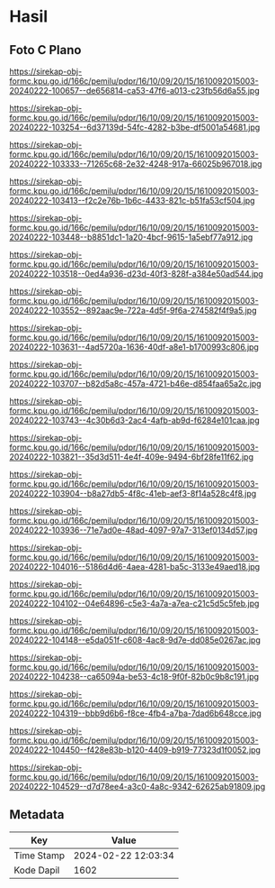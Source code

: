# Hasil

## Foto C Plano

https://sirekap-obj-formc.kpu.go.id/166c/pemilu/pdpr/16/10/09/20/15/1610092015003-20240222-100657--de656814-ca53-47f6-a013-c23fb56d6a55.jpg

https://sirekap-obj-formc.kpu.go.id/166c/pemilu/pdpr/16/10/09/20/15/1610092015003-20240222-103254--6d37139d-54fc-4282-b3be-df5001a54681.jpg

https://sirekap-obj-formc.kpu.go.id/166c/pemilu/pdpr/16/10/09/20/15/1610092015003-20240222-103333--71265c68-2e32-4248-917a-66025b967018.jpg

https://sirekap-obj-formc.kpu.go.id/166c/pemilu/pdpr/16/10/09/20/15/1610092015003-20240222-103413--f2c2e76b-1b6c-4433-821c-b51fa53cf504.jpg

https://sirekap-obj-formc.kpu.go.id/166c/pemilu/pdpr/16/10/09/20/15/1610092015003-20240222-103448--b8851dc1-1a20-4bcf-9615-1a5ebf77a912.jpg

https://sirekap-obj-formc.kpu.go.id/166c/pemilu/pdpr/16/10/09/20/15/1610092015003-20240222-103518--0ed4a936-d23d-40f3-828f-a384e50ad544.jpg

https://sirekap-obj-formc.kpu.go.id/166c/pemilu/pdpr/16/10/09/20/15/1610092015003-20240222-103552--892aac9e-722a-4d5f-9f6a-274582f4f9a5.jpg

https://sirekap-obj-formc.kpu.go.id/166c/pemilu/pdpr/16/10/09/20/15/1610092015003-20240222-103631--4ad5720a-1636-40df-a8e1-b1700993c806.jpg

https://sirekap-obj-formc.kpu.go.id/166c/pemilu/pdpr/16/10/09/20/15/1610092015003-20240222-103707--b82d5a8c-457a-4721-b46e-d854faa65a2c.jpg

https://sirekap-obj-formc.kpu.go.id/166c/pemilu/pdpr/16/10/09/20/15/1610092015003-20240222-103743--4c30b6d3-2ac4-4afb-ab9d-f6284e101caa.jpg

https://sirekap-obj-formc.kpu.go.id/166c/pemilu/pdpr/16/10/09/20/15/1610092015003-20240222-103821--35d3d511-4e4f-409e-9494-6bf28fe11f62.jpg

https://sirekap-obj-formc.kpu.go.id/166c/pemilu/pdpr/16/10/09/20/15/1610092015003-20240222-103904--b8a27db5-4f8c-41eb-aef3-8f14a528c4f8.jpg

https://sirekap-obj-formc.kpu.go.id/166c/pemilu/pdpr/16/10/09/20/15/1610092015003-20240222-103936--71e7ad0e-48ad-4097-97a7-313ef0134d57.jpg

https://sirekap-obj-formc.kpu.go.id/166c/pemilu/pdpr/16/10/09/20/15/1610092015003-20240222-104016--5186d4d6-4aea-4281-ba5c-3133e49aed18.jpg

https://sirekap-obj-formc.kpu.go.id/166c/pemilu/pdpr/16/10/09/20/15/1610092015003-20240222-104102--04e64896-c5e3-4a7a-a7ea-c21c5d5c5feb.jpg

https://sirekap-obj-formc.kpu.go.id/166c/pemilu/pdpr/16/10/09/20/15/1610092015003-20240222-104148--e5da051f-c608-4ac8-9d7e-dd085e0267ac.jpg

https://sirekap-obj-formc.kpu.go.id/166c/pemilu/pdpr/16/10/09/20/15/1610092015003-20240222-104238--ca65094a-be53-4c18-9f0f-82b0c9b8c191.jpg

https://sirekap-obj-formc.kpu.go.id/166c/pemilu/pdpr/16/10/09/20/15/1610092015003-20240222-104319--bbb9d6b6-f8ce-4fb4-a7ba-7dad6b648cce.jpg

https://sirekap-obj-formc.kpu.go.id/166c/pemilu/pdpr/16/10/09/20/15/1610092015003-20240222-104450--f428e83b-b120-4409-b919-77323d1f0052.jpg

https://sirekap-obj-formc.kpu.go.id/166c/pemilu/pdpr/16/10/09/20/15/1610092015003-20240222-104529--d7d78ee4-a3c0-4a8c-9342-62625ab91809.jpg


## Metadata

| Key        | Value               |
| ---------- | ------------------- |
| Time Stamp | 2024-02-22 12:03:34 |
| Kode Dapil | 1602                |



